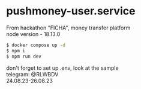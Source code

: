 # pushmoney-user.service

From hackathon "FICHA", money transfer platform
<br/>
node version - 18.13.0
```bash
$ docker compose up -d
$ npm i 
$ npm run dev
```
don't forget to set up .env, look at the sample
<br/>
telegram: @RLWBDV
<br/>
24.08.23-26.08.23
